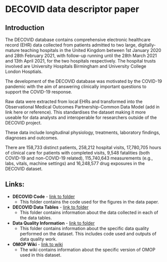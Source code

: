 # DECOVID data descriptor paper

## Introduction

The DECOVID database contains comprehensive electronic healthcare record (EHR) data collected from patients admitted to two large, digitally-mature teaching hospitals in the United Kingdom between 1st January 2020 and 28th February 2021,  with follow-up running until the 28th March 2021 and 13th April 2021, for the two hospitals respectively. The hospital trusts involved are University Hospitals Birmingham and University College London Hosptials. 

The development of the DECOVID database was motivated by the COVID-19 pandemic with the aim of answering clinically important questions to support the COVID-19 response. 

Raw data were extracted from local EHRs and transformed into the Observational Medical Outcomes Partnership-Common Data Model (add in link here or reference). This standardises the dataset making it more useable for data analysts and interoperable for researchers outside of the DECOVID project.

These data include longitudinal physiology, treatments, laboratory findings, diagnoses and outcomes. 

There are 158,733 distinct patients, 258,212 hospital visits, 17,780,705 hours of clinical care for patients with completed visits, 9,548 fatalities (both COVID-19 and non-COVID-19 related), 115,740,643 measurements (e.g., labs, vitals, machine settings) and 16,248,577 drug exposures in the DECOVID dataset.

## Links:
* **DECOVID Code** - [link to folder]()
   * This folder contains the code used for the figures in the data paper.
* **DECOVID Data Tables** - [link to folder]()
  * This folder contains information about the data collected in each of the data tables.
* **Data Quality Information** - [link to folder]()
  * This folder contains information about the specific data quality performed on the dataset. This includes code used and outputs of data quality work.
* **OMOP Wiki** - [link to wiki]() 
  * The wiki contains information about the specific version of OMOP used in this dataset. 


